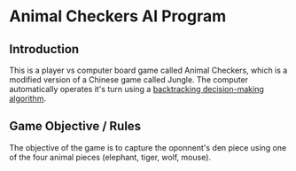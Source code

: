 # Animal Checkers AI Program

## Introduction
This is a player vs computer board game called Animal Checkers, which is a modified version of a Chinese game called Jungle. The computer
automatically operates it's turn using a [backtracking decision-making algorithm](https://en.wikipedia.org/wiki/Minimax).

## Game Objective / Rules

The objective of the game is to capture the oponnent's den piece using one of the four animal pieces (elephant, tiger, wolf, mouse).
